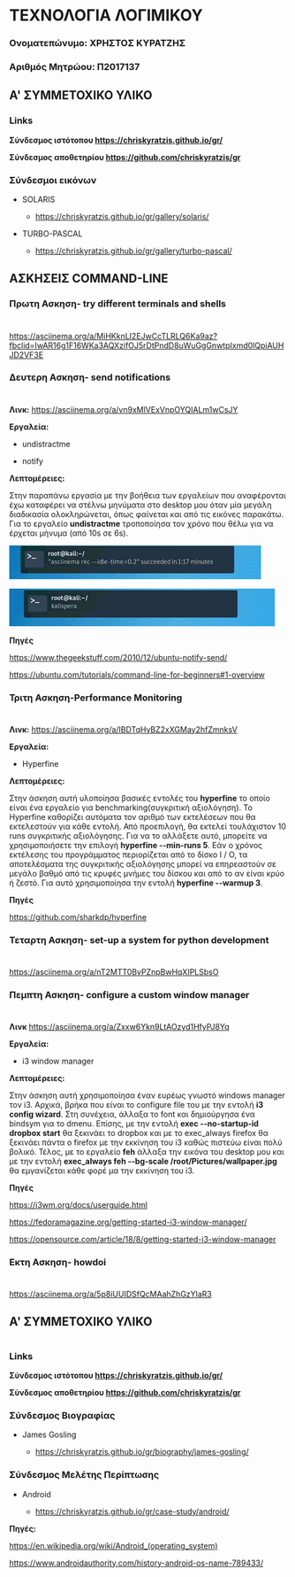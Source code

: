# ΤΕΧΝΟΛΟΓΙΑ ΛΟΓΙΜΙΚΟΥ

### Ονοματεπώνυμο: ΧΡΗΣΤΟΣ ΚΥΡΑΤΖΗΣ
### Αριθμός Μητρώου: Π2017137


## A' ΣΥΜΜΕΤΟΧΙΚΟ ΥΛΙΚΟ 

### Links

**Σύνδεσμος ιστότοπου https://chriskyratzis.github.io/gr/**

**Σύνδεσμος αποθετηρίου https://github.com/chriskyratzis/gr**


### Σύνδεσμοι εικόνων

* SOLARIS

  * https://chriskyratzis.github.io/gr/gallery/solaris/

* TURBO-PASCAL

  * https://chriskyratzis.github.io/gr/gallery/turbo-pascal/
  

## ΑΣΚΗΣΕΙΣ COMMAND-LINE

### Πρωτη Ασκηση- try different terminals and shells
#
 https://asciinema.org/a/MiHKknLI2EJwCcTLRLQ6Ka9az?fbclid=IwAR16g1F16WKa3AQXzifOJ5rDtPndD8uWuGgGnwtpIxmd0lQpiAUHJD2VF3E
 
 
 ### Δευτερη Ασκηση- send notifications
 #
 **Λινκ:**   https://asciinema.org/a/vn9xMlVExVnpOYQIALm1wCsJY

 **Εργαλεία:**
 
 - undistractme
 
 - notify
 
 **Λεπτομέρειες:**
 
 Στην παραπάνω εργασία με την βοήθεια των εργαλείων που αναφέρονται έχω καταφέρει να στέλνω μηνύματα στο desktop μου όταν μία μεγάλη διαδικασία ολοκληρώνεται, όπως φαίνεται και από τις εικόνες παρακάτω. Για το εργαλείο **undistractme** τροποποίησα τον χρόνο που θέλω για να έρχεται μήνυμα (από 10s σε 6s).
 
![image](notify1.png)

![image](notify2.png)
 
 **Πηγές**
 
 https://www.thegeekstuff.com/2010/12/ubuntu-notify-send/
 
 https://ubuntu.com/tutorials/command-line-for-beginners#1-overview


### Τριτη Ασκηση-Performance Monitoring
#
**Λινκ:**  https://asciinema.org/a/IBDTqHyBZ2xXGMay2hfZmnksV

**Εργαλεία:** 

- Hyperfine

**Λεπτομέρειες:**

Στην άσκηση αυτή υλοποίησα βασικές εντολές του **hyperfine** το οποίο είναι ένα εργαλείο για benchmarking(συγκριτική αξιολόγηση). Το Hyperfine καθορίζει αυτόματα τον αριθμό των εκτελέσεων που θα εκτελεστούν για κάθε εντολή. Από προεπιλογή, θα εκτελεί τουλάχιστον 10 runs συγκριτικής αξιολόγησης. Για να το αλλάξετε αυτό, μπορείτε να χρησιμοποιήσετε την επιλογή **hyperfine --min-runs 5**.
Εάν ο χρόνος εκτέλεσης του προγράμματος περιορίζεται από το δίσκο I / O, τα αποτελέσματα της συγκριτικής αξιολόγησης μπορεί να επηρεαστούν σε μεγάλο βαθμό από τις κρυφές μνήμες του δίσκου και από το αν είναι κρύο ή ζεστό. Για αυτό χρησιμοποίησα την εντολή **hyperfine --warmup 3**.

**Πηγές**

https://github.com/sharkdp/hyperfine


### Τεταρτη Ασκηση- set-up a system for python development
#
https://asciinema.org/a/nT2MTT0BvPZnpBwHqXIPLSbsO

### Πεμπτη Ασκηση- configure a custom window manager
#
**Λινκ**  https://asciinema.org/a/Zxxw6Ykn9LtAOzyd1HfyPJ8Yq

**Εργαλεία:**

- i3 window manager


**Λεπτομέρειες:** 

Στην άσκηση αυτή χρησιμοποίησα έναν ευρέως γνωστό windows manager τον i3. Αρχικά, βρήκα που είναι το configure file του με την εντολή **i3 config wizard**. Στη συνέχεια, άλλαξα το font και δημιούργησα ένα bindsym για το dmenu. Επίσης, με την εντολή **exec --no-startup-id dropbox start** θα ξεκινάει το dropbox και με το exec_always firefox θα ξεκινάει πάντα ο firefox με την εκκίνηση του i3 καθώς πιστεύω είναι πολύ βολικό. Τέλος, με το εργαλείο **feh** άλλαξα την εικόνα του desktop μου και με την εντολή **exec_always feh --bg-scale /root/Pictures/wallpaper.jpg** θα εμγανίζεται κάθε φορέ μα την εκκίνηση του i3.

**Πηγές**

https://i3wm.org/docs/userguide.html

https://fedoramagazine.org/getting-started-i3-window-manager/

https://opensource.com/article/18/8/getting-started-i3-window-manager


### Eκτη Ασκηση- howdoi
#
https://asciinema.org/a/5p8iUUIDSfQcMAahZhGzYlaR3

## A' ΣΥΜΜΕΤΟΧΙΚΟ ΥΛΙΚΟ 
#
### Links

**Σύνδεσμος ιστότοπου https://chriskyratzis.github.io/gr/**

**Σύνδεσμος αποθετηρίου https://github.com/chriskyratzis/gr**


### Σύνδεσμος Βιογραφίας

* James Gosling

  * https://chriskyratzis.github.io/gr/biography/james-gosling/
  

### Σύνδεσμος Μελέτης Περίπτωσης

* Android

  * https://chriskyratzis.github.io/gr/case-study/android/
  
**Πηγές:**

https://en.wikipedia.org/wiki/Android_(operating_system)

https://www.androidauthority.com/history-android-os-name-789433/







